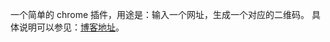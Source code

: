 一个简单的 chrome 插件，用途是：输入一个网址，生成一个对应的二维码。
具体说明可以参见：[博客地址](http://cheri.love/post/xue-xi-lei/-ge-jian-dan-de-chrome-cha-jian-er-wei-ma-sheng-cheng-qi)。